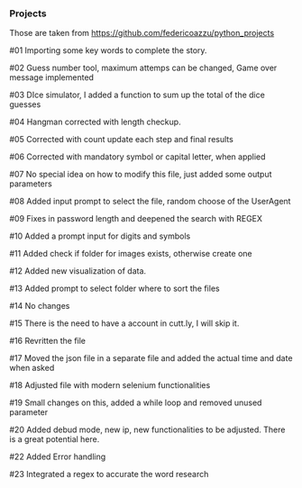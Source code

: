 ### Projects

Those are taken from https://github.com/federicoazzu/python_projects


#01 Importing some key words to complete the story.

#02 Guess number tool, maximum attemps can be changed, Game over message implemented

#03 DIce simulator, I added a function to sum up the total of the dice guesses

#04 Hangman corrected with length checkup.

#05 Corrected with count update each step and final results 

#06 Corrected with mandatory symbol or capital letter, when applied

#07 No special idea on how to modify this file, just added some output parameters

#08 Added input prompt to select the file, random choose of the UserAgent

#09 Fixes in password length and deepened the search with REGEX

#10 Added a prompt input for digits and symbols

#11 Added check if folder for images exists, otherwise create one

#12 Added new visualization of data. 

#13 Added prompt to select folder where to sort the files

#14 No changes

#15 There is the need to have a account in cutt.ly, I will skip it. 

#16 Revritten the file

#17 Moved the json file in a separate file and added the actual time and date when asked 

#18 Adjusted file with modern selenium functionalities 

#19 Small changes on this, added a while loop and removed unused parameter

#20 Added debud mode, new ip, new functionalities to be adjusted. There is a great potential here.

#22 Added Error handling

#23 Integrated a regex to accurate the word research